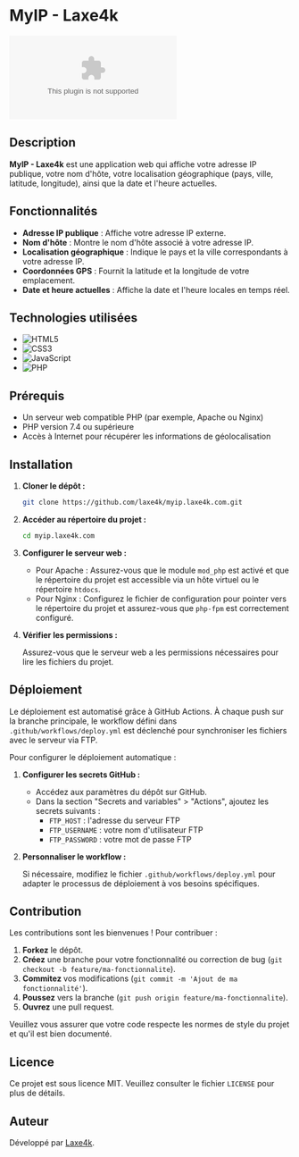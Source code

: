 # MyIP - Laxe4k

![Licence](https://img.shields.io/github/license/laxe4k/myip.laxe4k.com)

## Description

**MyIP - Laxe4k** est une application web qui affiche votre adresse IP publique, votre nom d'hôte, votre localisation géographique (pays, ville, latitude, longitude), ainsi que la date et l'heure actuelles.

## Fonctionnalités

- **Adresse IP publique** : Affiche votre adresse IP externe.
- **Nom d'hôte** : Montre le nom d'hôte associé à votre adresse IP.
- **Localisation géographique** : Indique le pays et la ville correspondants à votre adresse IP.
- **Coordonnées GPS** : Fournit la latitude et la longitude de votre emplacement.
- **Date et heure actuelles** : Affiche la date et l'heure locales en temps réel.

## Technologies utilisées

- ![HTML5](https://img.shields.io/badge/HTML5-E34F26?logo=html5&logoColor=white)
- ![CSS3](https://img.shields.io/badge/CSS3-1572B6?logo=css3&logoColor=white)
- ![JavaScript](https://img.shields.io/badge/JavaScript-F7DF1E?logo=javascript&logoColor=black)
- ![PHP](https://img.shields.io/badge/PHP-777BB4?logo=php&logoColor=white)

## Prérequis

- Un serveur web compatible PHP (par exemple, Apache ou Nginx)
- PHP version 7.4 ou supérieure
- Accès à Internet pour récupérer les informations de géolocalisation

## Installation

1. **Cloner le dépôt :**

    ```sh
    git clone https://github.com/laxe4k/myip.laxe4k.com.git
    ```

2. **Accéder au répertoire du projet :**

    ```sh
    cd myip.laxe4k.com
    ```

3. **Configurer le serveur web :**

   - Pour Apache : Assurez-vous que le module `mod_php` est activé et que le répertoire du projet est accessible via un hôte virtuel ou le répertoire `htdocs`.
   - Pour Nginx : Configurez le fichier de configuration pour pointer vers le répertoire du projet et assurez-vous que `php-fpm` est correctement configuré.

4. **Vérifier les permissions :**

   Assurez-vous que le serveur web a les permissions nécessaires pour lire les fichiers du projet.

## Déploiement

Le déploiement est automatisé grâce à GitHub Actions. À chaque push sur la branche principale, le workflow défini dans `.github/workflows/deploy.yml` est déclenché pour synchroniser les fichiers avec le serveur via FTP.

Pour configurer le déploiement automatique :

1. **Configurer les secrets GitHub :**

   - Accédez aux paramètres du dépôt sur GitHub.
   - Dans la section "Secrets and variables" > "Actions", ajoutez les secrets suivants :
     - `FTP_HOST` : l'adresse du serveur FTP
     - `FTP_USERNAME` : votre nom d'utilisateur FTP
     - `FTP_PASSWORD` : votre mot de passe FTP

2. **Personnaliser le workflow :**

   Si nécessaire, modifiez le fichier `.github/workflows/deploy.yml` pour adapter le processus de déploiement à vos besoins spécifiques.

## Contribution

Les contributions sont les bienvenues ! Pour contribuer :

1. **Forkez** le dépôt.
2. **Créez** une branche pour votre fonctionnalité ou correction de bug (`git checkout -b feature/ma-fonctionnalite`).
3. **Commitez** vos modifications (`git commit -m 'Ajout de ma fonctionnalité'`).
4. **Poussez** vers la branche (`git push origin feature/ma-fonctionnalite`).
5. **Ouvrez** une pull request.

Veuillez vous assurer que votre code respecte les normes de style du projet et qu'il est bien documenté.

## Licence

Ce projet est sous licence MIT. Veuillez consulter le fichier `LICENSE` pour plus de détails.

## Auteur

Développé par [Laxe4k](https://github.com/laxe4k).